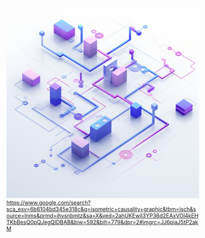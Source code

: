 ![alt text](image.png)
https://www.google.com/search?sca_esv=6b6104bd345e318c&q=isometric+causality+graphic&tbm=isch&source=lnms&prmd=ihvsnbmtz&sa=X&ved=2ahUKEwiI3YP36d2EAxVOl4kEHTKbBesQ0pQJegQIDBAB&biw=592&bih=779&dpr=2#imgrc=JJ6piaJ5tP2akM
